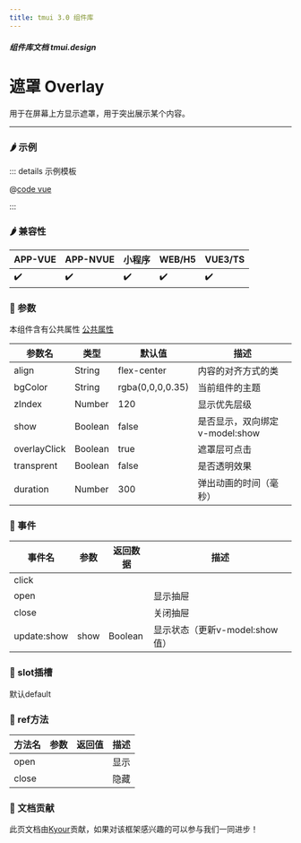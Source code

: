 ```yaml
---
title: tmui 3.0 组件库
---
```


<dirtoc></dirtoc>

##### 组件库文档 tmui.design

# 遮罩 Overlay
用于在屏幕上方显示遮罩，用于突出展示某个内容。

---

### :hot_pepper: 示例

<webview url="https://tmui.design/h5/#/pages/fankui/overlay"></webview>

::: details 示例模板

@[code vue](pages/fankui/overlay.nvue)

:::

### :hot_pepper: 兼容性

| APP-VUE            | APP-NVUE           | 小程序                | WEB/H5             | VUE3/TS            |
|--------------------|--------------------|--------------------|--------------------|--------------------|
| :heavy_check_mark: | :heavy_check_mark: | :heavy_check_mark: | :heavy_check_mark: | :heavy_check_mark: |

### :seedling: 参数
本组件含有公共属性 [公共属性](/doc/spec/组件公共样式.md)

| 参数名          | 类型      | 默认值              | 描述          |
|--------------|---------|------------------|-------------|
| align        | String  | flex-center      | 内容的对齐方式的类   |
| bgColor      | String  | rgba(0,0,0,0.35) | 当前组件的主题     |
| zIndex       | Number  | 120              | 显示优先层级      |
| show         | Boolean | false            | 是否显示，双向绑定v-model:show        |
| overlayClick | Boolean | true             | 遮罩层可点击      |
| transprent   | Boolean | false            | 是否透明效果      |
| duration     | Number  | 300              | 弹出动画的时间（毫秒） |

### :rose: 事件
| 事件名         | 参数   | 返回数据    | 描述               |
|-------------|------|---------|------------------|
| click       |      |         |                  |
| open        |      |         | 显示抽屉             |
| close       |      |         | 关闭抽屉             |
| update:show | show | Boolean | 显示状态（更新v-model:show值） |

### :corn: slot插槽
默认default

### :green_salad: ref方法
| 方法名   | 参数  | 返回值 | 描述  |
|-------|-----|-----|-----|
| open  |     |     | 显示  |
| close |     |     | 隐藏  |

### :couplekiss: 文档贡献
此页文档由[Kyour](https://github.com/kyour-cn)贡献，如果对该框架感兴趣的可以参与我们一同进步！
